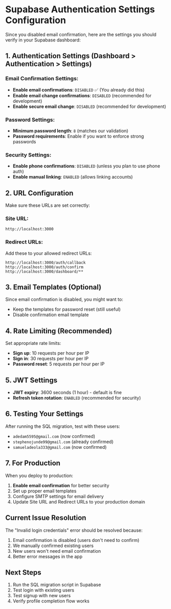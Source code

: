# Supabase Authentication Settings Configuration

Since you disabled email confirmation, here are the settings you should verify in your Supabase dashboard:

## 1. Authentication Settings (Dashboard > Authentication > Settings)

### Email Confirmation Settings:
- **Enable email confirmations**: `DISABLED` ✅ (You already did this)
- **Enable email change confirmations**: `DISABLED` (recommended for development)
- **Enable secure email change**: `DISABLED` (recommended for development)

### Password Settings:
- **Minimum password length**: `8` (matches our validation)
- **Password requirements**: Enable if you want to enforce strong passwords

### Security Settings:
- **Enable phone confirmations**: `DISABLED` (unless you plan to use phone auth)
- **Enable manual linking**: `ENABLED` (allows linking accounts)

## 2. URL Configuration

Make sure these URLs are set correctly:

### Site URL:
```
http://localhost:3000
```

### Redirect URLs:
Add these to your allowed redirect URLs:
```
http://localhost:3000/auth/callback
http://localhost:3000/auth/confirm
http://localhost:3000/dashboard/**
```

## 3. Email Templates (Optional)

Since email confirmation is disabled, you might want to:
- Keep the templates for password reset (still useful)
- Disable confirmation email template

## 4. Rate Limiting (Recommended)

Set appropriate rate limits:
- **Sign up**: 10 requests per hour per IP
- **Sign in**: 30 requests per hour per IP
- **Password reset**: 5 requests per hour per IP

## 5. JWT Settings

- **JWT expiry**: 3600 seconds (1 hour) - default is fine
- **Refresh token rotation**: `ENABLED` (recommended for security)

## 6. Testing Your Settings

After running the SQL migration, test with these users:
- `adedam5595@gmail.com` (now confirmed)
- `stephenojunde99@gmail.com` (already confirmed)
- `samueladeola333@gmail.com` (now confirmed)

## 7. For Production

When you deploy to production:
1. **Enable email confirmation** for better security
2. Set up proper email templates
3. Configure SMTP settings for email delivery
4. Update Site URL and Redirect URLs to your production domain

## Current Issue Resolution

The "Invalid login credentials" error should be resolved because:
1. Email confirmation is disabled (users don't need to confirm)
2. We manually confirmed existing users
3. New users won't need email confirmation
4. Better error messages in the app

## Next Steps

1. Run the SQL migration script in Supabase
2. Test login with existing users
3. Test signup with new users
4. Verify profile completion flow works